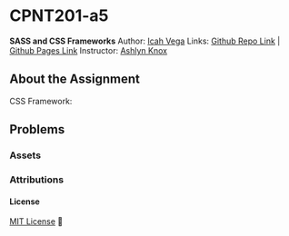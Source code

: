 # CPNT201-a5
**SASS and CSS Frameworks**
Author: [Icah Vega](https://github.com/Icahpv)
Links: [Github Repo Link]() | [Github Pages Link]()
Instructor: [Ashlyn Knox](https://github.com/lilyx13)

## About the Assignment

CSS Framework: []()


## Problems


### Assets


### Attributions


#### License
[MIT License](https://opensource.org/licenses/MIT) :scroll: